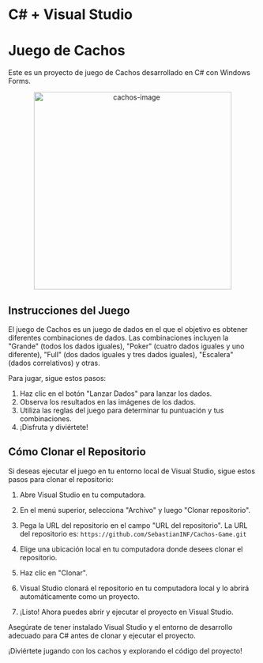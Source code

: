 # C# + Visual Studio

# Juego de Cachos

Este es un proyecto de juego de Cachos desarrollado en C# con Windows Forms.

<div align="center">
  <img src="https://i.postimg.cc/NFnDDx4f/cachos-image.png" alt="cachos-image" border="0" width="400">
</div>

## Instrucciones del Juego

El juego de Cachos es un juego de dados en el que el objetivo es obtener diferentes combinaciones de dados. Las combinaciones incluyen la "Grande" (todos los dados iguales), "Poker" (cuatro dados iguales y uno diferente), "Full" (dos dados iguales y tres dados iguales), "Escalera" (dados correlativos) y otras.

Para jugar, sigue estos pasos:

1. Haz clic en el botón "Lanzar Dados" para lanzar los dados.
2. Observa los resultados en las imágenes de los dados.
3. Utiliza las reglas del juego para determinar tu puntuación y tus combinaciones.
4. ¡Disfruta y diviértete!

## Cómo Clonar el Repositorio

Si deseas ejecutar el juego en tu entorno local de Visual Studio, sigue estos pasos para clonar el repositorio:

1. Abre Visual Studio en tu computadora.

2. En el menú superior, selecciona "Archivo" y luego "Clonar repositorio".

3. Pega la URL del repositorio en el campo "URL del repositorio". La URL del repositorio es: `https://github.com/SebastianINF/Cachos-Game.git`

4. Elige una ubicación local en tu computadora donde desees clonar el repositorio.

5. Haz clic en "Clonar".

6. Visual Studio clonará el repositorio en tu computadora local y lo abrirá automáticamente como un proyecto.

7. ¡Listo! Ahora puedes abrir y ejecutar el proyecto en Visual Studio.

Asegúrate de tener instalado Visual Studio y el entorno de desarrollo adecuado para C# antes de clonar y ejecutar el proyecto.

¡Diviértete jugando con los cachos y explorando el código del proyecto!
